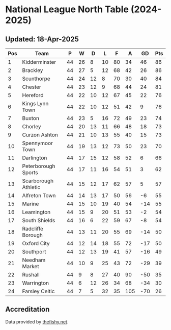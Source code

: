 # National League North Table (2024-2025)
## Updated: 18-Apr-2025

| Pos | Team | P | W | D | L | F | A | GD | Pts |
| --- | --- | --- | --- | --- | --- | --- | --- | --- | --- |
| 1 | Kidderminster | 44 | 26 | 8 | 10 | 80 | 34 | 46 | 86 |
| 2 | Brackley | 44 | 27 | 5 | 12 | 68 | 42 | 26 | 86 |
| 3 | Scunthorpe | 44 | 24 | 12 | 8 | 70 | 30 | 40 | 84 |
| 4 | Chester | 44 | 23 | 12 | 9 | 68 | 44 | 24 | 81 |
| 5 | Hereford | 44 | 22 | 10 | 12 | 67 | 45 | 22 | 76 |
| 6 | Kings Lynn Town | 44 | 22 | 10 | 12 | 51 | 42 | 9 | 76 |
| 7 | Buxton | 44 | 23 | 5 | 16 | 72 | 49 | 23 | 74 |
| 8 | Chorley | 44 | 20 | 13 | 11 | 66 | 48 | 18 | 73 |
| 9 | Curzon Ashton | 44 | 21 | 10 | 13 | 55 | 40 | 15 | 73 |
| 10 | Spennymoor Town | 44 | 19 | 13 | 12 | 73 | 50 | 23 | 70 |
| 11 | Darlington | 44 | 17 | 15 | 12 | 58 | 52 | 6 | 66 |
| 12 | Peterborough Sports | 44 | 17 | 11 | 16 | 54 | 51 | 3 | 62 |
| 13 | Scarborough Athletic | 44 | 15 | 12 | 17 | 62 | 57 | 5 | 57 |
| 14 | Alfreton Town | 44 | 14 | 13 | 17 | 50 | 56 | -6 | 55 |
| 15 | Marine | 44 | 15 | 10 | 19 | 40 | 54 | -14 | 55 |
| 16 | Leamington | 44 | 15 | 9 | 20 | 51 | 53 | -2 | 54 |
| 17 | South Shields | 44 | 16 | 6 | 22 | 59 | 67 | -8 | 54 |
| 18 | Radcliffe Borough | 44 | 13 | 11 | 20 | 55 | 69 | -14 | 50 |
| 19 | Oxford City | 44 | 12 | 14 | 18 | 55 | 72 | -17 | 50 |
| 20 | Southport | 44 | 12 | 13 | 19 | 41 | 57 | -16 | 49 |
| 21 | Needham Market | 44 | 10 | 9 | 25 | 43 | 72 | -29 | 39 |
| 22 | Rushall | 44 | 9 | 8 | 27 | 40 | 90 | -50 | 35 |
| 23 | Warrington | 44 | 6 | 12 | 26 | 34 | 68 | -34 | 30 |
| 24 | Farsley Celtic | 44 | 7 | 5 | 32 | 35 | 105 | -70 | 26 |

## Accreditation 

Data provided by [thefishy.net](https://www.thefishy.net/).